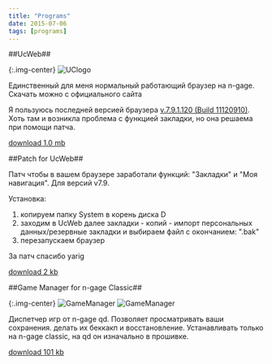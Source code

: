 ```yaml
---
title: "Programs"
date: 2015-07-06
tags: [programs]
---
```


##UcWeb##

{:.img-center}
![UClogo](https://dl.dropboxusercontent.com/u/33967130/n-gage/programs/UClogo.png)

Единственный для меня нормальный работающий браузер на n-gage. Скачать можно с официального сайта

Я пользуюсь последней версией браузера [v.7.9.1.120 (Build 11120910)](http://www.ucweb.com/wor/prd/prd/nokia-NGage-xz-15263.html). Хоть там и возникла проблема с функцией закладки, но она решаема при помощи патча.

[download 1.0 mb](https://dl.dropboxusercontent.com/u/33967130/n-gage/programs/UCBrowser_V7.9.1.120_S60V1_pf26_%28Build11120910%29.sis)


##Patch for UcWeb##

Пaтч чтoбы в вaшeм бpayзepe зapaбoтaли фyнкций: "Зaклaдки" и "Moя нaвигaция". Для вepcий v7.9.

Установка:
1. копируем папку System в корень диска D
2. заходим в UcWeb далее зaклaдки - кoпий - импopт пepcoнaльныx дaнныx/peзepвныe зaклaдки и выбираем фaйл c oкoнчaниeм: ".bak"
3. перезапускаем браузер

За патч спасибо yarig

[download 2 kb](https://dl.dropboxusercontent.com/u/33967130/n-gage/programs/Patch_UcWeb_v7.9.zip)


##Game Manager for n-gage Classic##

{:.img-center}
![GameManager](https://dl.dropboxusercontent.com/u/33967130/n-gage/programs/GameManager01.jpg) 
![GameManager](https://dl.dropboxusercontent.com/u/33967130/n-gage/programs/GameManager02.jpg)

Диспетчер игр от n-gage qd. Позволяет просматривать ваши сохранения. делать их беккакп и восстановление. Устанавливать только на n-gage classic, на qd он изначально в прошивке. 

[download 101 kb](https://dl.dropboxusercontent.com/u/33967130/n-gage/programs/GameManager_for_Classic.SIS)
